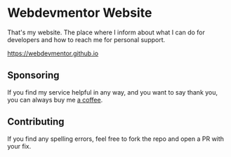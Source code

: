# Webdevmentor Website

That's my website. The place where I inform about what I can do for developers and how to reach me for personal support.

https://webdevmentor.github.io

## Sponsoring

If you find my service helpful in any way, and you want to say thank you, you can always buy me [a coffee](https://buymeacoffee.com/teachmephp).

## Contributing

If you find any spelling errors, feel free to fork the repo and open a PR with your fix.
